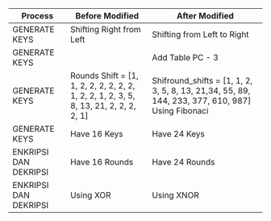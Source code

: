 | Process               | Before Modified                                                                         | After Modified                                                                                   |
|------------------------|-----------------------------------------------------------------------------------------|--------------------------------------------------------------------------------------------------|
| GENERATE KEYS          | Shifting Right from Left                                                                | Shifting from Left to Right                                                                      |
| GENERATE KEYS          |                                                                                         | Add Table PC - 3                                                                                 |
| GENERATE KEYS          | Rounds Shift = [1, 1, 2, 2, 2, 2, 2, 2, 1, 2, 2, 1, 2, 3, 5, 8, 13, 21, 2, 2, 2, 2, 1]  | Shifround_shifts = [1, 1, 2, 3, 5, 8, 13, 21,34, 55, 89, 144, 233, 377, 610, 987] Using Fibonaci |
| GENERATE KEYS          | Have 16 Keys                                                                            | Have 24 Keys                                                                                     |
| ENKRIPSI  DAN DEKRIPSI | Have 16 Rounds                                                                          | Have 24 Rounds                                                                                   |
| ENKRIPSI  DAN DEKRIPSI | Using XOR                                                                               | Using XNOR                                                                                       |
